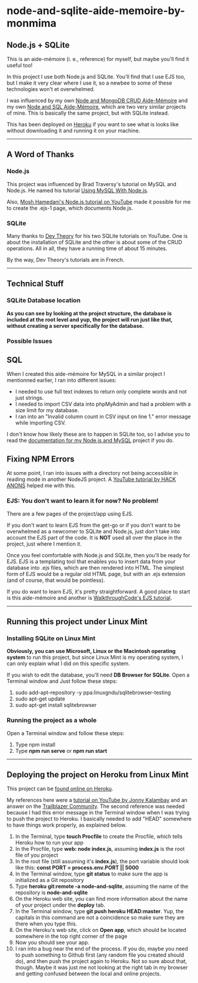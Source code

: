 # node-and-sqlite-aide-memoire-by-monmima

## Node.js + SQLite

This is an aide-mémoire (i. e., reference) for myself, but maybe you'll find it useful too!

In this project I use both Node.js and SQLite. You'll find that I use EJS too, but I make it very clear where I use it, so a newbee to some of these technologies won't et overwhelmed.

I was influenced by my own [Node and MongoDB CRUD Aide-Mémoire](https://github.com/monmima/node-and-mongodb-crud-aide-memoire-by-monmima) and my own [Node and SQL Aide-Mémoire](https://github.com/monmima/node-and-sql-aide-memoire-by-monmima), which are two very similar projects of mine. This is basically the same project, but with SQLite instead.

This has been deployed on [Heroku](https://node-and-sqlite.herokuapp.com/) if you want to see what is looks like without downloading it and running it on your machine.

---

## A Word of Thanks

### Node.js

This project was influenced by Brad Traversy's tutorial on MySQL and Node.js. He named his tutorial [Using MySQL With Node.js](https://www.youtube.com/watch?v=EN6Dx22cPRI).

Also, [Mosh Hamedani's Node.js tutorial on YouTube](https://www.youtube.com/watch?v=TlB_eWDSMt4) made it possible for me to create the .ejs-1 page, which documents Node.js.

### SQLite

Many thanks to [Dev Theory](https://www.youtube.com/watch?v=ueCT4HlQDwQ) for his two SQLite tutorials on YouTube. One is about the installation of SQLite and the other is about some of the CRUD operations. All in all, they have a running time of about 15 minutes.

By the way, Dev Theory's tutorials are in French.

---

## Technical Stuff

### SQLite Database location

**As you can see by looking at the project structure, the database is included at the root level and yup, the project will run just like that, without creating a server specifically for the database.**

### Possible Issues

## SQL

When I created this aide-mémoire for MySQL in a similar project I mentionned earlier, I ran into different issues:

- I needed to use full text indexes to return only complete words and not just strings.
- I needed to import CSV data into phpMyAdmin and had a problem with a size limit for my database.
- I ran into an "Invalid column count in CSV input on line 1." error message while importing CSV.

I don't know how likely these are to happen in SQLite too, so I advise you to read the [documentation for my Node.js and MySQL](https://github.com/monmima/node-and-sql-aide-memoire-by-monmima) project if you do.

## Fixing NPM Errors

At some point, I ran into issues with a directory not being accessible in reading mode in another NodeJS project. A [YouTube tutorial by HACK ANONS](https://www.youtube.com/results?search_query=robotjs+fix) helped me with this.

### EJS: You don't want to learn it for now? No problem!

There are a few pages of the project/app using EJS.

If you don't want to learn EJS from the get-go or if you don't want to be overwhelmed as a newcomer to SQLite and Node.js, just don't take into account the EJS part of the code. It is **NOT** used all over the place in the project, just where I mention it.

Once you feel comfortable with Node.js and SQLite, then you'll be ready for EJS. EJS is a templating tool that enables you to insert data from your database into .ejs files, which are then rendered into HTML. The simplest form of EJS would be a regular old HTML page, but with an .ejs extension (and of course, that would be pointless).

If you do want to learn EJS, it's pretty straightforward. A good place to start is this aide-mémoire and another is [WalkthroughCode's EJS tutorial](https://github.com/monmima/node-ejs-tutorial-by-walkthroughcode).

---

## Running this project under Linux Mint

### Installing SQLite on Linux Mint

**Obviously, you can use Microsoft, Linux or the Macintosh operating system** to run this project, but since Linux Mint is my operating system, I can only explain what I did on this specific system.

If you wish to edit the database, you'll need **DB Browser for SQLite**. Open a Terminal window and Just follow these steps:

1. sudo add-apt-repository -y ppa:linuxgndu/sqlitebrowser-testing
2. sudo apt-get update
3. sudo apt-get install sqlitebrowser

### Running the project as a whole

Open a Terminal window and follow these steps:

1. Type npm install
2. Type **npm run serve** or **npm run start**

---

## Deploying the project on Heroku from Linux Mint

This project can be [found online on Heroku](https://node-and-sqlite.herokuapp.com/).

My references here were a [tutorial on YouTube by Jonny Kalambay](https://www.youtube.com/watch?v=MxfxiR8TVNU) and an answer on the [Trailblazer Community](https://trailblazers.salesforce.com/answers?id=9064S000000DHq1QAG). The second reference was needed because I had this error message in the Terminal window when I was trying to push the project to Heroku. I basically needed to add "HEAD" somewhere to have things work properly, as explained below.

1. In the Terminal, type **touch Procfile** to create the Procfile, which tells Heroku how to run your app
2. In the Procfile, type **web: node index.js**, assuming **index.js** is the root file of you project
3. In the root file (still assuming it's **index.js**), the port variable should look like this: **const PORT = process.env.PORT || 5000**
4. In the Terminal window, type **git status** to make sure the app is initialized as a Git repository
5. Type **heroku git:remote -a node-and-sqlite**, assuming the name of the repository is **node-and-sqlite**
6. On the Heroku web site, you can find more information about the name of your project under the **deploy** tab.
7. In the Terminal window, type **git push heroku HEAD:master**. Yup, the capitals in this command are not a coincidence so make sure they are there when you type this.
8. On the Heroku's web site, click on **Open app**, which should be located somewhere in the top right corner of the page
9. Now you should see your app.
10. I ran into a bug near the end of the process. If you do, maybe  you need to push something to Github first (any random file you created should do), and then push the project again to Heroku. Not so sure about that, though. Maybe it was just me not looking at the right tab in my browser and getting confused between the local and online projects.
